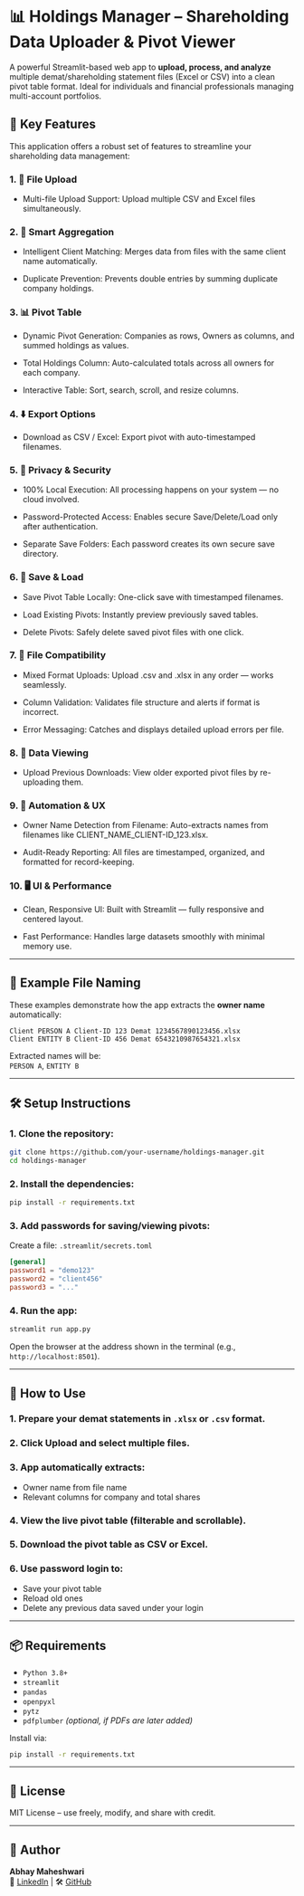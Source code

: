 
# 📊 Holdings Manager – Shareholding Data Uploader & Pivot Viewer

A powerful Streamlit-based web app to **upload, process, and analyze** multiple demat/shareholding statement files (Excel or CSV) into a clean pivot table format. Ideal for individuals and financial professionals managing multi-account portfolios.



## 🚀 Key Features

This application offers a robust set of features to streamline your shareholding data management:

### 1. 📁 File Upload

- Multi-file Upload Support: Upload multiple CSV and Excel files simultaneously.

### 2. 🧠 Smart Aggregation

- Intelligent Client Matching: Merges data from files with the same client name automatically.

- Duplicate Prevention: Prevents double entries by summing duplicate company holdings.

### 3. 📊 Pivot Table

- Dynamic Pivot Generation: Companies as rows, Owners as columns, and summed holdings as values.

- Total Holdings Column: Auto-calculated totals across all owners for each company.

- Interactive Table: Sort, search, scroll, and resize columns.

### 4. ⬇️ Export Options

- Download as CSV / Excel: Export pivot with auto-timestamped filenames.

### 5. 🔐 Privacy & Security

- 100% Local Execution: All processing happens on your system — no cloud involved.

- Password-Protected Access: Enables secure Save/Delete/Load only after authentication.

- Separate Save Folders: Each password creates its own secure save directory.

### 6. 💾 Save & Load

- Save Pivot Table Locally: One-click save with timestamped filenames.

- Load Existing Pivots: Instantly preview previously saved tables.

- Delete Pivots: Safely delete saved pivot files with one click.

### 7. 🧩 File Compatibility

- Mixed Format Uploads: Upload .csv and .xlsx in any order — works seamlessly.

- Column Validation: Validates file structure and alerts if format is incorrect.

- Error Messaging: Catches and displays detailed upload errors per file.

### 8. 📂 Data Viewing

- Upload Previous Downloads: View older exported pivot files by re-uploading them.

### 9. 🧠 Automation & UX

- Owner Name Detection from Filename: Auto-extracts names from filenames like CLIENT_NAME_CLIENT-ID_123.xlsx.

- Audit-Ready Reporting: All files are timestamped, organized, and formatted for record-keeping.

### 10. 🖥️ UI & Performance

- Clean, Responsive UI: Built with Streamlit — fully responsive and centered layout.

- Fast Performance: Handles large datasets smoothly with minimal memory use.

---

## 📁 Example File Naming

These examples demonstrate how the app extracts the **owner name** automatically:

```
Client PERSON A Client-ID 123 Demat 1234567890123456.xlsx
Client ENTITY B Client-ID 456 Demat 6543210987654321.xlsx
```

Extracted names will be:  
`PERSON A`, `ENTITY B`

---

## 🛠 Setup Instructions

### 1. Clone the repository:

```bash
git clone https://github.com/your-username/holdings-manager.git
cd holdings-manager
```

### 2. Install the dependencies:

```bash
pip install -r requirements.txt
```

### 3. Add passwords for saving/viewing pivots:

Create a file: `.streamlit/secrets.toml`

```toml
[general]
password1 = "demo123"
password2 = "client456"
password3 = "..."
```

### 4. Run the app:

```bash
streamlit run app.py
```

Open the browser at the address shown in the terminal (e.g., `http://localhost:8501`).

---

## 🧪 How to Use

### 1. Prepare your demat statements in `.xlsx` or `.csv` format.
### 2. Click **Upload** and select multiple files.
### 3. App automatically extracts:
   - Owner name from file name
   - Relevant columns for company and total shares
### 4. View the live pivot table (filterable and scrollable).
### 5. Download the pivot table as **CSV** or **Excel**.
### 6. Use password login to:
   - Save your pivot table
   - Reload old ones
   - Delete any previous data saved under your login
  

---

## 📦 Requirements

- `Python 3.8+`
- `streamlit`
- `pandas`
- `openpyxl`
- `pytz`
- `pdfplumber` *(optional, if PDFs are later added)*

Install via:

```bash
pip install -r requirements.txt
```

---

## 📄 License

MIT License – use freely, modify, and share with credit.

---

## 👤 Author

**Abhay Maheshwari**  
💼 [LinkedIn](https://linkedin.com/maheshwari-abhay) | 🛠️ [GitHub](https://github.com/abhay-maheshwari)

